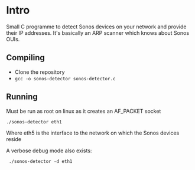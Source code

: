 Intro
=====

Small C programme to detect Sonos devices on your network and provide their IP addresses. It's basically an ARP scanner which knows about Sonos OUIs.

Compiling
---------

* Clone the repository
* ```gcc -o sonos-detector sonos-detector.c```

Running
-------
Must be run as root on linux as it creates an AF_PACKET socket

```
./sonos-detector eth1
```

Where eth5 is the interface to the network on which the Sonos devices reside

A verbose debug mode also exists:

```
 ./sonos-detector -d eth1
```
